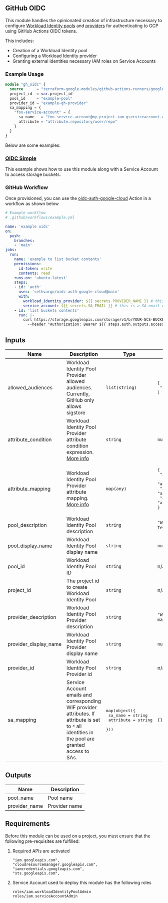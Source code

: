 ## GitHub OIDC

This module handles the opinionated creation of infrastructure necessary to configure [Workload Identity pools](https://cloud.google.com/iam/docs/workload-identity-federation#pools) and [providers](https://cloud.google.com/iam/docs/workload-identity-federation#providers) for authenticating to GCP using GitHub Actions OIDC tokens.

This includes:

- Creation of a Workload Identity pool
- Configuring a Workload Identity provider
- Granting external identities necessary IAM roles on Service Accounts

### Example Usage

```terraform
module "gh_oidc" {
  source      = "terraform-google-modules/github-actions-runners/google//modules/gh-oidc"
  project_id  = var.project_id
  pool_id     = "example-pool"
  provider_id = "example-gh-provider"
  sa_mapping = {
    "foo-service-account" = {
      sa_name   = "foo-service-account@my-project.iam.gserviceaccount.com"
      attribute = "attribute.repository/user/repo"
    }
  }
}
```

Below are some examples:

### [OIDC Simple](../../examples/oidc-simple/README.md)

This example shows how to use this module along with a Service Account to access storage buckets.

### GitHub Workflow

Once provisioned, you can use the [oidc-auth-google-cloud](https://github.com/sethvargo/oidc-auth-google-cloud) Action in a workflow as shown below

```yaml
# Example workflow
# .github/workflows/example.yml

name: 'example oidc'
on:
  push:
    branches:
    - 'main'
jobs:
  run:
    name: 'example to list bucket contents'
    permissions:
      id-token: write
      contents: read
    runs-on: 'ubuntu-latest'
    steps:
    - id: 'auth'
      uses: 'sethvargo/oidc-auth-google-cloud@main'
      with:
        workload_identity_provider: ${{ secrets.PROVIDER_NAME }} # this is the output provider_name from the TF module
        service_account: ${{ secrets.SA_EMAIL }} # this is a SA email configured using the TF module with access to YOUR-GCS-BUCKET
    - id: 'list buckets contents'
      run: |-
        curl https://storage.googleapis.com/storage/v1/b/YOUR-GCS-BUCKET/o \
          --header "Authorization: Bearer ${{ steps.auth.outputs.access_token }}"
```

<!-- BEGINNING OF PRE-COMMIT-TERRAFORM DOCS HOOK -->
## Inputs

| Name | Description | Type | Default | Required |
|------|-------------|------|---------|:--------:|
| allowed\_audiences | Workload Identity Pool Provider allowed audiences. Currently, GitHub only allows sigstore | `list(string)` | <pre>[<br>  "sigstore"<br>]</pre> | no |
| attribute\_condition | Workload Identity Pool Provider attribute condition expression. [More info](https://registry.terraform.io/providers/hashicorp/google/latest/docs/resources/iam_workload_identity_pool_provider#attribute_condition) | `string` | `null` | no |
| attribute\_mapping | Workload Identity Pool Provider attribute mapping. [More info](https://registry.terraform.io/providers/hashicorp/google/latest/docs/resources/iam_workload_identity_pool_provider#attribute_mapping) | `map(any)` | <pre>{<br>  "attribute.actor": "assertion.actor",<br>  "attribute.aud": "assertion.aud",<br>  "attribute.repository": "assertion.repository",<br>  "google.subject": "assertion.sub"<br>}</pre> | no |
| pool\_description | Workload Identity Pool description | `string` | `"Workload Identity Pool managed by Terraform"` | no |
| pool\_display\_name | Workload Identity Pool display name | `string` | `null` | no |
| pool\_id | Workload Identity Pool ID | `string` | n/a | yes |
| project\_id | The project id to create Workload Identity Pool | `string` | n/a | yes |
| provider\_description | Workload Identity Pool Provider description | `string` | `"Workload Identity Pool Provider managed by Terraform"` | no |
| provider\_display\_name | Workload Identity Pool Provider display name | `string` | `null` | no |
| provider\_id | Workload Identity Pool Provider id | `string` | n/a | yes |
| sa\_mapping | Service Account emails and corresponding WIF provider attributes. If attribute is set to `*` all identities in the pool are granted access to SAs. | <pre>map(object({<br>    sa_name   = string<br>    attribute = string<br>  }))</pre> | `{}` | no |

## Outputs

| Name | Description |
|------|-------------|
| pool\_name | Pool name |
| provider\_name | Provider name |

 <!-- END OF PRE-COMMIT-TERRAFORM DOCS HOOK -->

## Requirements

Before this module can be used on a project, you must ensure that the following pre-requisites are fulfilled:

1. Required APIs are activated

    ```
    "iam.googleapis.com",
    "cloudresourcemanager.googleapis.com",
    "iamcredentials.googleapis.com",
    "sts.googleapis.com",
    ```

1. Service Account used to deploy this module has the following roles

    ```
    roles/iam.workloadIdentityPoolAdmin
    roles/iam.serviceAccountAdmin
    ```
